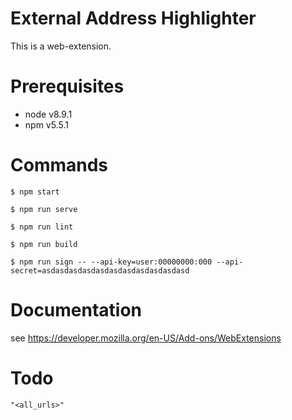 # External Address Highlighter

This is a web-extension.

# Prerequisites

- node v8.9.1
- npm v5.5.1


# Commands

`$ npm start`

`$ npm run serve`

`$ npm run lint`

`$ npm run build`

`$ npm run sign -- --api-key=user:00000000:000 --api-secret=asdasdasdasdasdasdasdasdasdasdasd`


# Documentation

see https://developer.mozilla.org/en-US/Add-ons/WebExtensions


# Todo

`"<all_urls>"`
